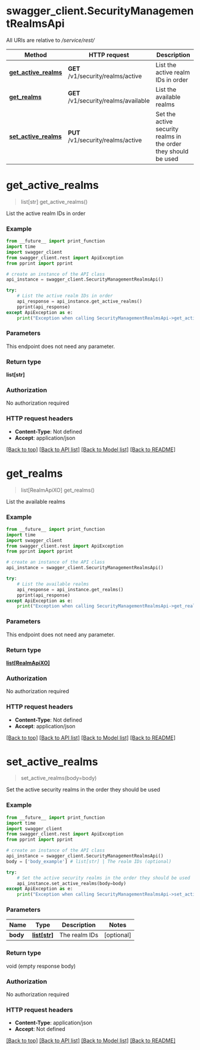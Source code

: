 # swagger_client.SecurityManagementRealmsApi

All URIs are relative to _/service/rest/_

| Method                                                                    | HTTP request                          | Description                                                     |
| ------------------------------------------------------------------------- | ------------------------------------- | --------------------------------------------------------------- |
| [**get_active_realms**](SecurityManagementRealmsApi.md#get_active_realms) | **GET** /v1/security/realms/active    | List the active realm IDs in order                              |
| [**get_realms**](SecurityManagementRealmsApi.md#get_realms)               | **GET** /v1/security/realms/available | List the available realms                                       |
| [**set_active_realms**](SecurityManagementRealmsApi.md#set_active_realms) | **PUT** /v1/security/realms/active    | Set the active security realms in the order they should be used |

# **get_active_realms**

> list[str] get_active_realms()

List the active realm IDs in order

### Example

```python
from __future__ import print_function
import time
import swagger_client
from swagger_client.rest import ApiException
from pprint import pprint

# create an instance of the API class
api_instance = swagger_client.SecurityManagementRealmsApi()

try:
    # List the active realm IDs in order
    api_response = api_instance.get_active_realms()
    pprint(api_response)
except ApiException as e:
    print("Exception when calling SecurityManagementRealmsApi->get_active_realms: %s\n" % e)
```

### Parameters

This endpoint does not need any parameter.

### Return type

**list[str]**

### Authorization

No authorization required

### HTTP request headers

- **Content-Type**: Not defined
- **Accept**: application/json

[[Back to top]](#) [[Back to API list]](../README.md#documentation-for-api-endpoints) [[Back to Model list]](../README.md#documentation-for-models) [[Back to README]](../README.md)

# **get_realms**

> list[RealmApiXO] get_realms()

List the available realms

### Example

```python
from __future__ import print_function
import time
import swagger_client
from swagger_client.rest import ApiException
from pprint import pprint

# create an instance of the API class
api_instance = swagger_client.SecurityManagementRealmsApi()

try:
    # List the available realms
    api_response = api_instance.get_realms()
    pprint(api_response)
except ApiException as e:
    print("Exception when calling SecurityManagementRealmsApi->get_realms: %s\n" % e)
```

### Parameters

This endpoint does not need any parameter.

### Return type

[**list[RealmApiXO]**](RealmApiXO.md)

### Authorization

No authorization required

### HTTP request headers

- **Content-Type**: Not defined
- **Accept**: application/json

[[Back to top]](#) [[Back to API list]](../README.md#documentation-for-api-endpoints) [[Back to Model list]](../README.md#documentation-for-models) [[Back to README]](../README.md)

# **set_active_realms**

> set_active_realms(body=body)

Set the active security realms in the order they should be used

### Example

```python
from __future__ import print_function
import time
import swagger_client
from swagger_client.rest import ApiException
from pprint import pprint

# create an instance of the API class
api_instance = swagger_client.SecurityManagementRealmsApi()
body = ['body_example'] # list[str] | The realm IDs (optional)

try:
    # Set the active security realms in the order they should be used
    api_instance.set_active_realms(body=body)
except ApiException as e:
    print("Exception when calling SecurityManagementRealmsApi->set_active_realms: %s\n" % e)
```

### Parameters

| Name     | Type                    | Description   | Notes      |
| -------- | ----------------------- | ------------- | ---------- |
| **body** | [**list[str]**](str.md) | The realm IDs | [optional] |

### Return type

void (empty response body)

### Authorization

No authorization required

### HTTP request headers

- **Content-Type**: application/json
- **Accept**: Not defined

[[Back to top]](#) [[Back to API list]](../README.md#documentation-for-api-endpoints) [[Back to Model list]](../README.md#documentation-for-models) [[Back to README]](../README.md)
